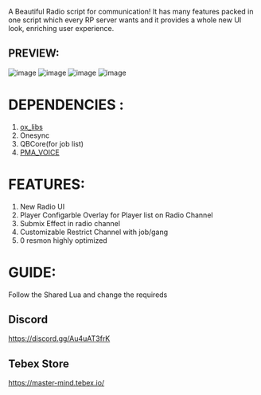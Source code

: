 A Beautiful Radio script for communication! It has many features packed in one script which every RP server wants and it provides a whole new UI look, enriching user experience.


## PREVIEW:
![image](https://imgur.com/5DMMaTX.png)
![image](https://imgur.com/D4G1Mgf.png)
![image](https://imgur.com/CBvLgY4.png)
![image](https://imgur.com/VyqOJd0.png)

# DEPENDENCIES :  
1. [ox_libs](https://github.com/overextended/ox_lib)
2. Onesync
3. QBCore(for job list)
4. [PMA_VOICE](https://github.com/AvarianKnight/pma-voice)

# FEATURES:
1. New Radio UI
2. Player Configarble Overlay for Player list on Radio Channel
3. Submix Effect in radio channel
4. Customizable Restrict Channel with job/gang
5. 0 resmon highly optimized

# GUIDE:
Follow the Shared Lua and change the requireds

## Discord
https://discord.gg/Au4uAT3frK

## Tebex Store
https://master-mind.tebex.io/
